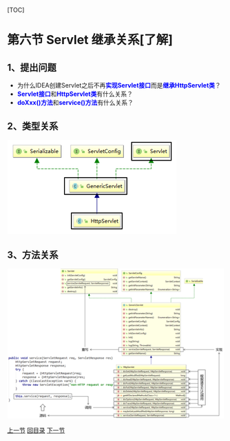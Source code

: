 [TOC]

# 第六节 Servlet 继承关系[了解]

## 1、提出问题

- 为什么IDEA创建Servlet之后不再<span style="color:blue;font-weight:bold;">实现Servlet接口</span>而是<span style="color:blue;font-weight:bold;">继承HttpServlet类</span>？
- <span style="color:blue;font-weight:bold;">Servlet接口</span>和<span style="color:blue;font-weight:bold;">HttpServlet类</span>有什么关系？
- <span style="color:blue;font-weight:bold;">doXxx()方法</span>和<span style="color:blue;font-weight:bold;">service()方法</span>有什么关系？

## 2、类型关系

![images](images/img024.png)

## 3、方法关系

![images](images/img025.png)

[上一节](verse05.html) [回目录](index.html) [下一节](verse07.html)